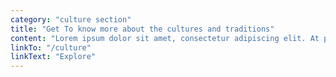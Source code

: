 ```yaml
---
category: "culture section"
title: "Get To know more about the cultures and traditions"
content: "Lorem ipsum dolor sit amet, consectetur adipiscing elit. At posuere non tellus duis fusce arcu. Ipsum id sed arcu proin viverra molestie."
linkTo: "/culture"
linkText: "Explore"
---
```

